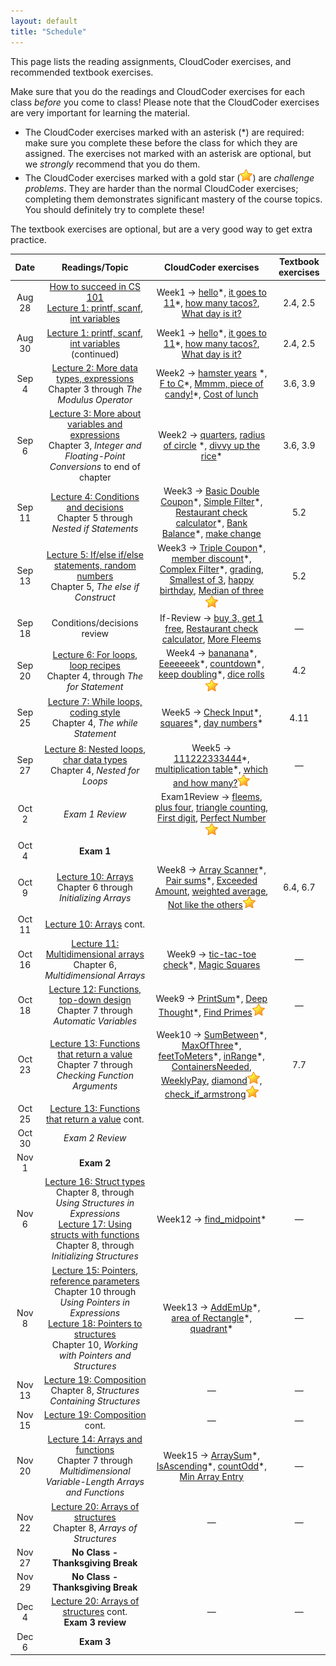```yaml
---
layout: default
title: "Schedule"
---
```


This page lists the reading assignments, CloudCoder exercises, and recommended textbook exercises.

Make sure that you do the readings and CloudCoder exercises for each class *before* you come to class!  Please note that the CloudCoder exercises are very important for learning the material.

* The CloudCoder exercises marked with an asterisk (\*) are required: make sure you complete these before the class for which they are assigned.  The exercises not marked with an asterisk are optional, but we *strongly* recommend that you do them.
* The CloudCoder exercises marked with a gold star (![gold star](img/goldstar-tiny.png)) are *challenge problems*.  They are harder than the normal CloudCoder exercises; completing them demonstrates significant mastery of the course topics.  You should definitely try to complete these!

The textbook exercises are optional, but are a very good way to get extra practice.

Date | Readings/Topic | CloudCoder exercises | Textbook exercises
:----: | :--------: | :--------------------: | :------------------:
Aug 28 | [How to succeed in CS 101](success.html) <br /> [Lecture 1: printf, scanf, int variables](lectures/lecture01.html)| Week1 &rarr; [hello](https://cs.ycp.edu/cloudcoder/#exercise?c=23,p=1084)\*, [it goes to 11](https://cs.ycp.edu/cloudcoder/#exercise?c=23,p=1085)\*, [how many tacos?](https://cs.ycp.edu/cloudcoder/#exercise?c=23,p=1086), [What day is it?](https://cs.ycp.edu/cloudcoder/#exercise?c=23,p=1087) | 2.4, 2.5
Aug 30 | [Lecture 1: printf, scanf, int variables](lectures/lecture01.html) <br /> (continued) | Week1 &rarr; [hello](https://cs.ycp.edu/cloudcoder/#exercise?c=23,p=1084)\*, [it goes to 11](https://cs.ycp.edu/cloudcoder/#exercise?c=23,p=1085)\*, [how many tacos?](https://cs.ycp.edu/cloudcoder/#exercise?c=23,p=1086), [What day is it?](https://cs.ycp.edu/cloudcoder/#exercise?c=23,p=1087) | 2.4, 2.5
Sep 4 | [Lecture 2: More data types, expressions](lectures/lecture02.html)<br>Chapter 3 through *The Modulus Operator* | Week2 &rarr; [hamster years](https://cs.ycp.edu/cloudcoder/#exercise?c=23,p=1088) \*, [F to C](https://cs.ycp.edu/cloudcoder/#exercise?c=23,p=1089)\*, [Mmmm, piece of candy!](https://cs.ycp.edu/cloudcoder/#exercise?c=23,p=1090)\*, [Cost of lunch](https://cs.ycp.edu/cloudcoder/#exercise?c=23,p=1091) | 3.6, 3.9
Sep 6 | [Lecture 3: More about variables and expressions](lectures/lecture03.html)<br>Chapter 3, *Integer and Floating-Point Conversions* to end of chapter | Week2 &rarr; [quarters](https://cs.ycp.edu/cloudcoder/#exercise?c=23,p=1163), [radius of circle](https://cs.ycp.edu/cloudcoder/#exercise?c=23,p=1092) \*, [divvy up the rice](https://cs.ycp.edu/cloudcoder/#exercise?c=23,p=1093)\* | 3.6, 3.9
Sep 11 | [Lecture 4: Conditions and decisions](lectures/lecture04.html)<br>Chapter 5 through *Nested if Statements* | Week3 &rarr; [Basic Double Coupon](https://cs.ycp.edu/cloudcoder/#exercise?c=23,p=1094)\*, [Simple Filter](https://cs.ycp.edu/cloudcoder/#exercise?c=23,p=1095)\*, [Restaurant check calculator](https://cs.ycp.edu/cloudcoder/#exercise?c=23,p=1097)\*, [Bank Balance](https://cs.ycp.edu/cloudcoder/#exercise?c=23,p=1096)\*, [make change](https://cs.ycp.edu/cloudcoder/#exercise?c=23,p=1131) | 5.2
Sep 13 | [Lecture 5: If/else if/else statements, random numbers](lectures/lecture05.html)<br>Chapter 5, *The else if Construct* | Week3 &rarr; [Triple Coupon](https://cs.ycp.edu/cloudcoder/#exercise?c=23,p=1098)\*, [member discount](https://cs.ycp.edu/cloudcoder/#exercise?c=23,p=1099)\*, [Complex Filter](https://cs.ycp.edu/cloudcoder/#exercise?c=23,p=1100)\*, [grading](https://cs.ycp.edu/cloudcoder/#exercise?c=23,p=1141), [Smallest of 3](https://cs.ycp.edu/cloudcoder/#exercise?c=23,p=1153), [happy birthday](https://cs.ycp.edu/cloudcoder/#exercise?c=23,p=1164), [Median of three](https://cs.ycp.edu/cloudcoder/#exercise?c=23,p=1145)![gold star](img/goldstar-tiny.png) | 5.2
Sep 18 | <span class="activity">Conditions/decisions review</span> | If-Review &rarr; [buy 3, get 1 free](https://cs.ycp.edu/cloudcoder/#exercise?c=23,p=1147), [Restaurant check calculator](https://cs.ycp.edu/cloudcoder/#exercise?c=23,p=1126), [More Fleems](https://cs.ycp.edu/cloudcoder/#exercise?c=23,p=1181) | &mdash;
Sep 20 | [Lecture 6: For loops, loop recipes](lectures/lecture06.html)<br>Chapter 4, through *The for Statement* | Week4 &rarr; [bananana](https://cs.ycp.edu/cloudcoder/#exercise?c=23,p=1101)\*, [Eeeeeeek](https://cs.ycp.edu/cloudcoder/#exercise?c=23,p=1130)\*, [countdown](https://cs.ycp.edu/cloudcoder/#exercise?c=23,p=1102)\*, [keep doubling](https://cs.ycp.edu/cloudcoder/#exercise?c=23,p=1103)\*, [dice rolls](https://cs.ycp.edu/cloudcoder/#exercise?c=23,p=1132)![gold star](img/goldstar-tiny.png) | 4.2
Sep 25 |  [Lecture 7: While loops, coding style](lectures/lecture07.html)<br>Chapter 4, *The while Statement* | Week5 &rarr; [Check Input](https://cs.ycp.edu/cloudcoder/#exercise?c=23,p=1104)\*, [squares](https://cs.ycp.edu/cloudcoder/#exercise?c=23,p=1105)\*, [day numbers](https://cs.ycp.edu/cloudcoder/#exercise?c=23,p=1106)\* | 4.11
Sep 27 | [Lecture 8: Nested loops, char data types](lectures/lecture08.html)<br>Chapter 4, *Nested for Loops* | Week5 &rarr; [111222333444](https://cs.ycp.edu/cloudcoder/#exercise?c=23,p=1107)\*, [multiplication table](https://cs.ycp.edu/cloudcoder/#exercise?c=23,p=1146)\*, [which and how many?](https://cs.ycp.edu/cloudcoder/#exercise?c=23,p=1108)![gold star](img/goldstar-tiny.png) | &mdash;
Oct 2 | *Exam 1 Review* | Exam1Review &rarr; [fleems](https://cs.ycp.edu/cloudcoder/#exercise?c=23,p=1142), [plus four](https://cs.ycp.edu/cloudcoder/#exercise?c=23,p=1169), [triangle counting](https://cs.ycp.edu/cloudcoder/#exercise?c=23,p=1170), [First digit](https://cs.ycp.edu/cloudcoder/#exercise?c=23,p=1159), [Perfect Number](https://cs.ycp.edu/cloudcoder/#exercise?c=23,p=1154)![gold star](img/goldstar-tiny.png)
Oct 4 | **Exam 1** | |
Oct 9 | [Lecture 10: Arrays](lectures/lecture10.html)<br>Chapter 6 through *Initializing Arrays* | Week8 &rarr; [Array Scanner](https://cs.ycp.edu/cloudcoder/#exercise?c=23,p=1109)\*, [Pair sums](https://cs.ycp.edu/cloudcoder/#exercise?c=23,p=1110)\*, [Exceeded Amount](https://cs.ycp.edu/cloudcoder/#exercise?c=23,p=1111), [weighted average](https://cs.ycp.edu/cloudcoder/#exercise?c=23,p=1162), [Not like the others](https://cs.ycp.edu/cloudcoder/#exercise?c=23,p=1112)![gold star](img/goldstar-tiny.png) | 6.4, 6.7
Oct 11 | [Lecture 10: Arrays](lectures/lecture10.html) cont. | | 
Oct 16  | [Lecture 11: Multidimensional arrays](lectures/lecture11.html)<br>Chapter 6, *Multidimensional Arrays* | Week9 &rarr; [tic-tac-toe check](https://cs.ycp.edu/cloudcoder/#exercise?c=23,p=1140)\*, [Magic Squares](https://cs.ycp.edu/cloudcoder/#exercise?c=23,p=1151) | &mdash;
Oct 18 | [Lecture 12: Functions, top-down design](lectures/lecture12.html)<br>Chapter 7 through *Automatic Variables* | Week9 &rarr;  [PrintSum](https://cs.ycp.edu/cloudcoder/#exercise?c=23,p=1113)\*, [Deep Thought](https://cs.ycp.edu/cloudcoder/#exercise?c=23,p=1114)\*, [Find Primes](https://cs.ycp.edu/cloudcoder/#exercise?c=23,p=1115)![gold star](img/goldstar-tiny.png) | &mdash;
Oct 23 | [Lecture 13: Functions that return a value](lectures/lecture13.html)<br>Chapter 7 through *Checking Function Arguments* | Week10 &rarr; [SumBetween](https://cs.ycp.edu/cloudcoder/#exercise?c=23,p=1119)\*, [MaxOfThree](https://cs.ycp.edu/cloudcoder/#exercise?c=23,p=1120)\*, [feetToMeters](https://cs.ycp.edu/cloudcoder/#exercise?c=23,p=1137)\*, [inRange](https://cs.ycp.edu/cloudcoder/#exercise?c=23,p=1138)\*, [ContainersNeeded](https://cs.ycp.edu/cloudcoder/#exercise?c=23,p=1149), [WeeklyPay](https://cs.ycp.edu/cloudcoder/#exercise?c=23,p=1150), [diamond](https://cs.ycp.edu/cloudcoder/#exercise?c=23,p=1139)![gold star](img/goldstar-tiny.png), [check\_if\_armstrong](https://cs.ycp.edu/cloudcoder/#exercise?c=23,p=1158)![gold star](img/goldstar-tiny.png) | 7.7
Oct 25 | [Lecture 13: Functions that return a value](lectures/lecture13.html) cont. | | 
Oct 30 | *Exam 2 Review* | | 
Nov 1 | **Exam 2** | |
Nov 6 | [Lecture 16: Struct types](lectures/lecture16.html)<br>Chapter 8, through *Using Structures in Expressions*<br>[Lecture 17: Using structs with functions](lectures/lecture17.html)<br>Chapter 8, through *Initializing Structures* | Week12 &rarr; [find\_midpoint](https://cs.ycp.edu/cloudcoder/#exercise?c=23,p=1166)\* | &mdash;
Nov 8 | [Lecture 15: Pointers, reference parameters](lectures/lecture15.html)<br>Chapter 10 through *Using Pointers in Expressions* <br /> [Lecture 18: Pointers to structures](lectures/lecture18.html)<br>Chapter 10, *Working with Pointers and Structures* | Week13 &rarr; [AddEmUp](https://cs.ycp.edu/cloudcoder/#exercise?c=23,p=1121)\*, [area of Rectangle](https://cs.ycp.edu/cloudcoder/#exercise?c=23,p=1122)\*, [quadrant](https://cs.ycp.edu/cloudcoder/#exercise?c=23,p=1148)\* | &mdash;
Nov 13 | [Lecture 19: Composition](lectures/lecture19.html)<br>Chapter 8, *Structures Containing Structures* | &mdash; | &mdash;
Nov 15 | [Lecture 19: Composition](lectures/lecture19.html) cont. | &mdash; | &mdash;
Nov 20 | [Lecture 14: Arrays and functions](lectures/lecture14.html)<br>Chapter 7 through *Multidimensional Variable-Length Arrays and Functions* | Week15 &rarr; [ArraySum](https://cs.ycp.edu/cloudcoder/#exercise?c=23,p=1116)\*, [IsAscending](https://cs.ycp.edu/cloudcoder/#exercise?c=23,p=1118)\*, [countOdd](https://cs.ycp.edu/cloudcoder/#exercise?c=23,p=1117)\*, [Min Array Entry](https://cs.ycp.edu/cloudcoder/#exercise?c=23,p=1152) | &mdash;
Nov 22 | [Lecture 20: Arrays of structures](lectures/lecture20.html)<br>Chapter 8, *Arrays of Structures* | &mdash; | &mdash;
Nov 27 | **No Class - Thanksgiving Break** | |
Nov 29 | **No Class - Thanksgiving Break** | |
Dec 4  | [Lecture 20: Arrays of structures](lectures/lecture20.html) cont. <br /> **Exam 3 review** | &mdash; | &mdash;
Dec 6 | **Exam 3** |  |


<!-- vim:set wrap: -->
<!-- vim:set linebreak: -->
<!-- vim:set nolist: -->
